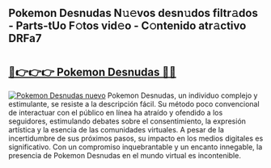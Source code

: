 ## Pokemon Desnudas N𝚞𝚎vos desn𝚞dos filtr𝚊dos - Parts-tUo F𝚘tos vid𝚎o - C𝚘ntenido atr𝚊ctivo DRFa7

# <h2><a href="http://mb1y8r.tromn.icu/?c=Pokemon+Desnudas">🔗👉👉👉 Pokemon Desnudas 🔗🔗</a></h2>

[![Pokemon Desnudas nuevo](https://i.imgur.com/pEAQMta.gif)](http://mb1y8r.tromn.icu/?c=Pokemon+Desnudas)
Pokemon Desnudas, un individuo complejo y estimulante, se resiste a la descripción fácil. Su método poco convencional de interactuar con el público en línea ha atraído y ofendido a los seguidores, estimulando debates sobre el consentimiento, la expresión artística y la esencia de las comunidades virtuales. A pesar de la incertidumbre de sus próximos pasos, su impacto en los medios digitales es significativo. Con un compromiso inquebrantable y un encanto innegable, la presencia de Pokemon Desnudas en el mundo virtual es incontenible.
